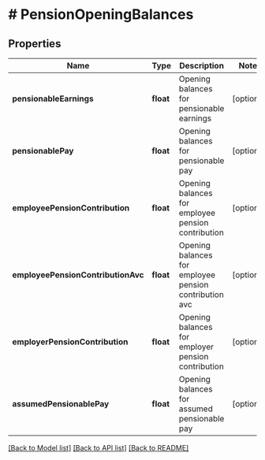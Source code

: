 # # PensionOpeningBalances

## Properties

Name | Type | Description | Notes
------------ | ------------- | ------------- | -------------
**pensionableEarnings** | **float** | Opening balances for pensionable earnings | [optional]
**pensionablePay** | **float** | Opening balances for pensionable pay | [optional]
**employeePensionContribution** | **float** | Opening balances for employee pension contribution | [optional]
**employeePensionContributionAvc** | **float** | Opening balances for employee pension contribution avc | [optional]
**employerPensionContribution** | **float** | Opening balances for employer pension contribution | [optional]
**assumedPensionablePay** | **float** | Opening balances for assumed pensionable pay | [optional]

[[Back to Model list]](../../README.md#models) [[Back to API list]](../../README.md#endpoints) [[Back to README]](../../README.md)
